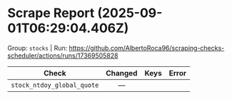 # Scrape Report (2025-09-01T06:29:04.406Z)

Group: `stocks`  |  Run: https://github.com/AlbertoRoca96/scraping-checks-scheduler/actions/runs/17369505828

| Check | Changed | Keys | Error |
|---|:---:|:--|:--|
| `stock_ntdoy_global_quote` | — |  |  |
